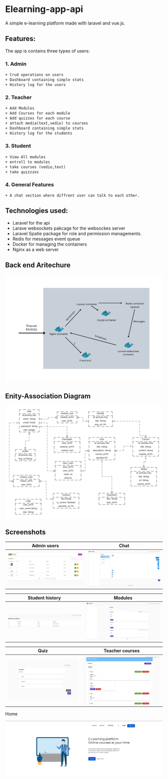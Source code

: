 # Elearning-app-api
A simple e-learning platform made with laravel and vue.js.

## Features:
The app is contains three types of users:
### 1. **Admin** 
    + Crud operations on users
    + Dashboard containing simple stats
    + History log for the users 

### 2. **Teacher** 
    + Add Modules
    + Add Courses for each module
    + Add quizzes for each course
    + attach media(text,vedio) to courses
    + Dashboard containing simple stats
    + History log for the students
     
### 3. **Student**  
    + View All modules
    + entroll to modules
    + take courses (vedio,text)
    + take quizzzes

### 4. **General Features** 
    + A chat section where diffrent user can talk to each other.

## Technologies used:
   + Laravel for the api
   + Larave websockets pakcage for the websockes server
   + Laravel Spatie package for role and permission managements.
   + Redis for messages event queue
   + Docker for managing the containers
   + Nginx as a web server


  
## Back end Aritechure  

![Alt text](images/Host.png "a title")



## Enity-Association Diagram  

![Alt text](images/diag.png "a title")

## Screenshots

Admin users             |  Chat
:-------------------------:|:-------------------------:
![](images/admin-dashboard.png)  |  ![](images/chat.png)

Student history            |  Modules
:-------------------------:|:-------------------------:
![](images/history.png)  |  ![](images/modules.png)


Quiz                       |     Teacher courses        
:-------------------------:|:-------------------------:
![](images/quiz.png)  |  ![](images/teacher-courses.png)

Home

![](images/home.png)